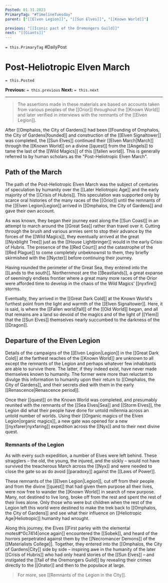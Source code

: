 ```yaml
---
Posted: 01.31.2023
PrimaryTag: "#TimelineTuesday"
parent: ["[[Elven Legion]]", "[[Sun Elves]]", "[[Known World]]"]

previous: "[[Iconic pact of the Oremongers Guild]]"
next: "[[Giants]]"
---
```

`= this.PrimaryTag` #DailyPost 
# Post-Heliotropic Elven March
`= this.Posted`

**Previous:** `= this.previous`
**Next:** `= this.next`

---

> The assertions made in these materials are based on accounts taken from various peoples of the [[Orior]] throughout the [[Known World]] and later verified in interviews with the remnants of the [[Elven Legion]].

After [[Omphalos, the City of Gardens]] had been [[Founding of Omphalos, the City of Gardens|founded]] and construction of the [[Elven Signaltower]] was completed, the [[Sun Elves]] continued their [[Elven March|March]] through the [[Known World]] on a divine [[quest]] from the [[Angels]] to tame the last of the [[Wild Magics]] of this [[fallen world]]. This is generally referred to by human scholars as the "Post-Heliotropic Elven March".

## Path of the March

The path of the Post-Heliotropic Elven March was the subject of centuries of speculation by humanity over the [[Later Heliotropic Age]] and the early majority of the [[Crisis of Hubris]]. This speculation was supported only by scarce oral histories of the many races of the [[Orior]] until the remnants of the [[Elven Legion|Legion]] arrived in [[Omphalos, the City of Gardens]] and gave their own account.

As was known, they began their journey east along the [[Sun Coast]] in an attempt to march around the [[Great Sea]] rather than travel over it. Cutting through the brush and various armies sent to stop their advance by the forces of the [[Wild Magics]], they eventually arrived at the great [[Nyxblight Tree]] just as the [[House Lightbringer]] would in the early Crisis of Hubris. The presence of the [[Red Court]] and the catastrophe of the [[Red Plague]] to come completely unbeknownst to them, they briefly skirmished with the [[Nycter]] before continuing their journey.

Having rounded the perimeter of the Great Sea, they entered into the [[Lands to the south]]. Northernmost are the [[Beastlands]], a great expanse of seemingly endless frontier where a great many more races of the Orior were afforded time to develop in the chaos of the Wild Magics' [[nyxfire]] storms.

Eventually, they arrived in the [[Great Dark Cold]] at the Known World's furthest point from the light and warmth of the [[Elven Signaltower]]. Here, it is said, is where the [[Fallen world|fall]] of the [[Old World]] began, and all that remains are a land so devoid of the magics and of the light of [[Ylem]] that the [[Sun Elves]] themselves nearly succumbed to the darkness of the [[Dragon]].

## Departure of the Elven Legion

Details of the campaigns of the [[Elven Legion|Legion]] in the [[Great Dark Cold]] at the farthest reaches of the [[Known World]] are unknown to all except the remnants of the Legion and perhaps whatever few inhabitants are able to survive there. The latter, if they indeed exist, have never made themselves known to humanity. The former were more than reluctant to divulge this information to humanity upon their return to [[Omphalos, the City of Gardens]], and their secrets died with them in the early [[Renascence|Renascence period]].

Once their [[quest]] on the Known World was completed, and presumably reunited with the remnants of the [[Sea Elves|Sea]] and [[Storm Elves]], the Legion did what their people have done for untold millennia across an untold number of worlds. Using their [[Organic magics of the Elven Legion|organic magics]], a new gate was opened for a new [[nyxfarer|nyxfaring]] expedition across the [[Nyx]] and to their next divine quest.

### Remnants of the Legion

As with every such expedition, a number of Elves were left behind. These stragglers – the old, the young, the injured, and the sickly – would not have survived the treacherous March across the [[Nyx]] and were needed to close the gate so as do avoid [[paradoxy]] against the [[Laws of Power]].

These remnants of the [[Elven Legion|Legion]], cut off from their people and from the divine [[quest]] that had given them purpose all their lives, were now free to wander the [[Known World]] in search of new purpose. Many, not destined to live long, broke off from the rest and spent the rest of their lives alone. Only those who were but children when the rest of the Legion left this world were destined to make the trek back to [[Omphalos, the City of Gardens]] and see what their influence on [[Heliotropic Age|Heliotropic]] humanity had wrought.

Along this journey, the Elves [[First parley with the elemental motes#^0c7414|once again]] encountered the [[Sobek]], and heard of the horrors perpetrated against them by the [[Necromancer Demons]] of the [[Materialists College]]. Together, they entered into the [[Omphalos, the City of Gardens|City]] side by side – inspiring awe in the humanity of the later [[Crisis of Hubris]] who had only heard stories of the [[Sun Elves]] – and instigated the [[fall of the Oremongers Guild]] by revealing their crimes directly to the [[Orator]] and then to the populace at large.

> For more, see [[Remnants of the Legion in the City]].